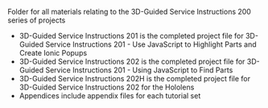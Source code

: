 Folder for all materials relating to the 3D-Guided Service Instructions 200 series of projects  
* 3D-Guided Service Instructions 201 is the completed project file for 3D-Guided Service Instructions 201 - Use JavaScript to Highlight Parts and Create Ionic Popups
* 3D-Guided Service Instructions 202 is the completed project file for 3D-Guided Service Instructions 201 - Using JavaScript to Find Parts
* 3D-Guided Service Instructions 202H is the completed project file for 3D-Guided Service Instructions 202 for the Hololens 
* Appendices include appendix files for each tutorial set
